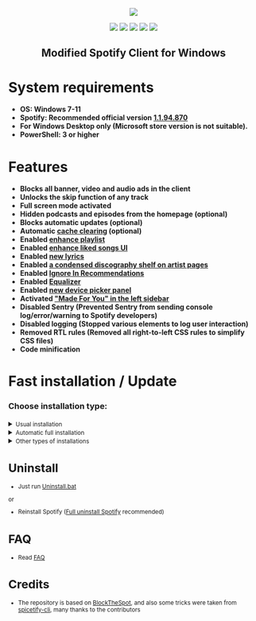  <p align="center">
  <a href="https://github.com/amd64fox/SpotX/releases"><img src="https://github.com/amd64fox/SpotX/raw/main/.github/Pic/logo.png" />
</p>

<p align="center">        
      <a href="https://t.me/spotify_windows_mod"><img src="https://raw.githubusercontent.com/amd64fox/SpotX/main/.github/Pic/Shields/tg.svg"></a>
      <a href="https://discord.gg/p43cusgUPm"><img src="https://discord.com/api/guilds/807273906872123412/widget.png"></a>
      <a href="https://www.youtube.com/results?search_query=https%3A%2F%2Fgithub.com%2Famd64fox%2FSpotX"><img src="https://raw.githubusercontent.com/amd64fox/SpotX/main/.github/Pic/Shields/youtube.svg"></a>
      <a href="https://cutt.ly/8EH6NuH"><img src="https://raw.githubusercontent.com/amd64fox/SpotX/main/.github/Pic/Shields/excel.svg"></a>
      <a href="https://github.com/amd64fox/SpotX/discussions/111"><img src="https://raw.githubusercontent.com/amd64fox/SpotX/main/.github/Pic/Shields/faq.svg"></a>
      </p>

   <h2> <div align="center"><b> Modified Spotify Client for Windows </b></div> </h2>

<h1>System requirements</h1>

- <strong>OS: Windows 7-11</strong>
- <strong>Spotify: Recommended official version [1.1.94.870](https://cutt.ly/8EH6NuH)</strong>
- <strong>For Windows Desktop only (Microsoft store version is not suitable).</strong>
- <strong>PowerShell: 3 or higher</strong>

<h1>Features</h1>

- <strong>Blocks all banner, video and audio ads in the client</strong>
- <strong>Unlocks the skip function of any track</strong>
- <strong>Full screen mode activated</strong>
- <strong>Hidden podcasts and episodes from the homepage (optional)</strong>
- <strong>Blocks automatic updates (optional)</strong>
- <strong>Automatic [cache clearing](https://github.com/amd64fox/SpotX/discussions/2) (optional)</strong>
- <strong>Enabled [enhance playlist](https://github.com/amd64fox/SpotX/discussions/50#discussion-4108773)</strong>
- <strong>Enabled [enhance liked songs UI](https://github.com/amd64fox/SpotX/discussions/50#discussioncomment-2851482)</strong>
- <strong>Enabled [new lyrics](https://github.com/amd64fox/SpotX/discussions/50#discussioncomment-2851485)</strong>
- <strong>Enabled [a condensed discography shelf on artist pages](https://github.com/amd64fox/SpotX/discussions/50#discussioncomment-2851591)</strong>
- <strong>Enabled [Ignore In Recommendations](https://github.com/amd64fox/SpotX/discussions/50#discussioncomment-2996165)</strong>
- <strong>Enabled [Equalizer](https://github.com/amd64fox/SpotX/discussions/50#discussioncomment-3179778)</strong>
- <strong>Enabled [new device picker panel](https://github.com/amd64fox/SpotX/discussions/50#discussioncomment-3179782)</strong>
- <strong>Activated ["Made For You" in the left sidebar](https://github.com/amd64fox/SpotX/discussions/50#discussioncomment-2853981)</strong>
- <strong>Disabled Sentry (Prevented Sentry from sending console log/error/warning to Spotify developers)</strong>
- <strong>Disabled logging (Stopped various elements to log user interaction)</strong>
- <strong>Removed RTL rules (Removed all right-to-left CSS rules to simplify CSS files)</strong>
- <strong>Code minification</strong>

<h1>Fast installation / Update</h1>
<h3>Choose installation type:</h3>
<details>
<summary><small>Usual installation</small></summary><p>
  
  #### During installation, you need to confirm some actions, also contains:

  - All [experimental features](https://github.com/amd64fox/SpotX/discussions/50) included

  <h4> </h4>
  
#### Just download and run [Install.bat](https://raw.githack.com/amd64fox/SpotX/main/Install.bat)

or

#### Run The following command in PowerShell:

```ps1
[Net.ServicePointManager]::SecurityProtocol = [Net.SecurityProtocolType]::Tls12; (iwr -useb 'https://raw.githubusercontent.com/amd64fox/SpotX/main/Install.ps1').Content | iex
```

</details>
  
  
<details>
<summary><small>Automatic full installation</small></summary><p>
  
  <h4>Automatic installation without confirmation, what does it do?</h4> 
  
  - Automatic removal of Spotify MS if it was found 
  - Automatic installation of the recommended version of Spotify (if another client has already been found, it will be installed over) 
  - Removal of podcasts from the main page 
  - Automatic blocking of Spotify updates
  - All [experimental features](https://github.com/amd64fox/SpotX/discussions/50) included
  - After the installation is completed, the client will autorun.
  
<h4> </h4>

#### Just download and run [Install_Auto.bat](https://raw.githack.com/amd64fox/SpotX/main/scripts/Install_Auto.bat)

or

#### Run The following command in PowerShell:

```ps1
[Net.ServicePointManager]::SecurityProtocol = [Net.SecurityProtocolType]::Tls12; iex "& { $((iwr -useb 'https://raw.githubusercontent.com/amd64fox/SpotX/main/Install.ps1').Content) } -confirm_uninstall_ms_spoti -confirm_spoti_recomended_over -podcasts_off -cache_off -block_update_on -start_spoti"
```

</details>

<details>
<summary><small>Other types of installations</summary><p>

<details>
<summary><small>Automatic basic installation</small></summary><p>
  
  #### Automatic basic installation without confirmation, what does it do? 
  
  - Automatic removal of Spotify MS if it was found 
  - Automatic installation of the recommended version of Spotify (if another client has already been found, it will be installed over)
  - After the installation is completed, the client will autorun
  
<h4> </h4>

#### Just download and run [Install_Basic.bat](https://raw.githack.com/amd64fox/SpotX/main/scripts/Install_Basic.bat)

or

#### Run The following command in PowerShell:

```ps1
[Net.ServicePointManager]::SecurityProtocol = [Net.SecurityProtocolType]::Tls12; iex "& { $((iwr -useb 'https://raw.githubusercontent.com/amd64fox/SpotX/main/Install.ps1').Content) } -confirm_uninstall_ms_spoti -confirm_spoti_recomended_over -podcasts_on -cache_off -block_update_off -exp_standart -hide_col_icon_off -start_spoti"
```

</details>

<details>
<summary><small>Installation for premium</small></summary><p>
  
  #### Usual installation only without ad blocking, for those who have a premium account, also contains:

  - All [experimental features](https://github.com/amd64fox/SpotX/discussions/50) included

  <h4> </h4>
  
#### Just download and run [Install_Prem.bat](https://raw.githack.com/amd64fox/SpotX/main/scripts/Install_Prem.bat)

or

#### Run The following command in PowerShell:

```ps1
[Net.ServicePointManager]::SecurityProtocol = [Net.SecurityProtocolType]::Tls12; iex "& { $((iwr -useb 'https://raw.githubusercontent.com/amd64fox/SpotX/main/Install.ps1').Content) } -premium"
```

</details>

<details>
<summary><small>Installing with Scoop</small></summary><p>
  
  #### Installing SpotX via the Scoop package manager includes:

  - Automatic removal of Spotify MS if it was found 
  - Automatic installation of the recommended version of Spotify (if another client has already been found, it will be installed over) 
  - Removal of podcasts from the main page 
  - Automatic blocking of Spotify updates
  - All [experimental features](https://github.com/amd64fox/SpotX/discussions/50) included 
  
  <h4> </h4>
  
#### Installing SpotX with Scoop
Just run these commands in the command prompt or powershell:
<br>
<br>```scoop bucket add nonportable```
<br>```scoop install spotx-np```

#### Updating SpotX with Scoop

To update SpotX or check for updates run this command in the command prompt or powershell:

```scoop update spotx-np```

#### Uninstalling SpotX with Scoop

To fully uninstall SpotX and Spotify run this command in the command prompt or powershell:

```scoop uninstall spotx-np```

</details>


<details>
<summary><small>Installing with parameters</small></summary><p>

You can specify various parameters for a more flexible installation, more [details here](https://github.com/amd64fox/SpotX/discussions/60)

</details>

</details>

<h1>Uninstall</h1>

- Just run [Uninstall.bat](https://raw.githack.com/amd64fox/SpotX/main/Uninstall.bat)

or

- Reinstall Spotify ([Full uninstall Spotify](https://github.com/amd64fox/Uninstall-Spotify) recommended)

<h1>FAQ</h1>

- Read [FAQ](https://github.com/amd64fox/SpotX/discussions/111)

<h1>Credits</h1>

- The repository is based on <a href="https://github.com/mrpond/BlockTheSpot">BlockTheSpot</a>, and also some tricks were taken from <a href="https://github.com/khanhas/spicetify-cli">spicetify-cli</a>, many thanks to the contributors
